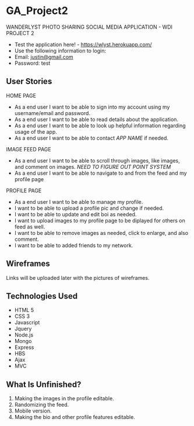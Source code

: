 # GA_Project2

WANDERLYST PHOTO SHARING SOCIAL MEDIA APPLICATION - WDI PROJECT 2

- Test the application here! - https://wlyst.herokuapp.com/
- Use the following information to login:
- Email: justin@gmail.com
- Password: test

## User Stories

HOME PAGE 
- As a end user I want to be able to sign into my account using my username/email and password.
- As a end user I want to be able to read details about the application.
- As a end user I want to be able to look up helpful information regarding usage of the app.
- As a end user I want to be able to contact *APP NAME* if needed.

IMAGE FEED PAGE
- As a end user I want to be able to scroll through images, like images, and comment on images. *NEED TO FIGURE OUT POINT SYSTEM*
- As a end user I want to be able to navigate to and from the feed and my profile page

PROFILE PAGE
- As a end user I want to be able to manage my profile. 
- I want to be able to upload a profile pic and change if needed. 
- I want to be able to update and edit boi as needed. 
- I want to upload images to my profile page to be diplayed for others on feed as well. 
- I want to be able to remove images as needed, click to enlarge, and also comment. 
- I want to be able to added friends to my network. 

## Wireframes

Links will be uploaded later with the pictures of wireframes.

## Technologies Used

- HTML 5
- CSS 3
- Javascript
- Jquery
- Node.js
- Mongo
- Express
- HBS
- Ajax
- MVC 

## What Is Unfinished?

1. Making the images in the profile editable.
2. Randomizing the feed.
3. Mobile version.
4. Making the bio and other profile features editable.
